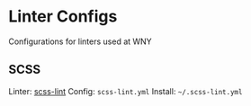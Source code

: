 # Linter Configs

Configurations for linters used at WNY

## SCSS

Linter: [scss-lint](https://github.com/brigade/scss-lint)
Config: `scss-lint.yml`
Install: `~/.scss-lint.yml`

